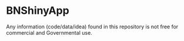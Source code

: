 # BNShinyApp
Any information (code/data/idea) found in this repository is not free for commercial and Governmental use.
